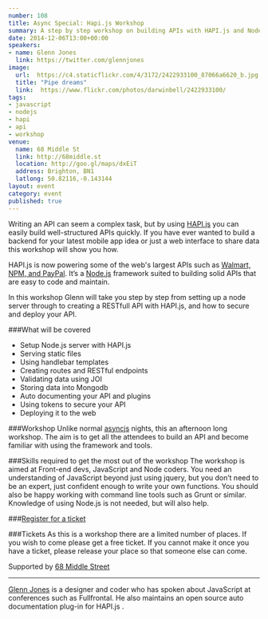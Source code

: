 ```yaml
---
number: 108
title: Async Special: Hapi.js Workshop
summary: A step by step workshop on building APIs with HAPI.js and Node.js
date: 2014-12-06T13:00+00:00
speakers:
- name: Glenn Jones
  link: https://twitter.com/glennjones
image:
  url:  https://c4.staticflickr.com/4/3172/2422933100_87066a6620_b.jpg
  title: "Pipe dreams"
  link:  https://www.flickr.com/photos/darwinbell/2422933100/
tags:
- javascript
- nodejs
- hapi
- api
- workshop
venue:
  name: 68 Middle St
  link: http://68middle.st
  location: http://goo.gl/maps/dxEiT
  address: Brighton, BN1
  latlong: 50.82116,-0.143144
layout: event
category: event
published: true
---
```


Writing an API can seem a complex task, but by using [HAPI.js](http://hapijs.com/) you can easily build well-structured APIs quickly. If you have ever wanted to build a backend for your latest mobile app idea or just a web interface to share data this workshop will show you how.

HAPI.js is now powering some of the web's largest APIs such as [Walmart, NPM, and PayPal](http://hapijs.com/community). It’s a [Node.js](http://nodejs.org/) framework suited to building solid APIs that are easy to code and maintain.

In this workshop Glenn will take you step by step from setting up a node server through to creating a RESTfull API with HAPI.js, and how to secure and deploy your API.

###What will be covered
 - Setup Node.js server with HAPI.js
 - Serving static files 
 - Using handlebar templates
 - Creating routes and RESTful endpoints
 - Validating data using JOI
 - Storing data into Mongodb
 - Auto documenting your API and plugins
 - Using tokens to secure your API
 - Deploying it to the web

###Workshop
Unlike normal [asyncjs](http://asyncjs.com/) nights, this an afternoon long workshop. The aim is to get all the attendees to build an API and become familiar with using the framework and tools.

###Skills required to get the most out of the workshop
The workshop is aimed at Front-end devs, JavaScript and Node coders. You need an understanding of JavaScript beyond just using jquery, but you don’t need to be an expert, just confident enough to write your own functions. You should also be happy working with command line tools such as Grunt or similar. Knowledge of using Node.js is not needed, but will also help.

###[Register for a ticket](http://www.eventbrite.co.uk/e/building-apis-with-hapijs-workshop-tickets-6222255935)

###Tickets
As this is a workshop there are a limited number of places. If you wish to come please get a free ticket. If you cannot make it once you have a ticket, please release your place so that someone else can come.

Supported by [68 Middle Street](http://68middle.st/)
***

[Glenn Jones](http://glennjones.net) is a designer and coder who has spoken about JavaScript at conferences such as Fullfrontal. He also maintains an open source auto documentation plug-in for HAPI.js  . 
